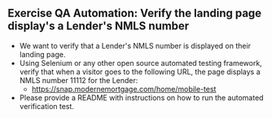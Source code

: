 ## Exercise QA Automation: Verify the landing page display's a Lender's NMLS number

* We want to verify that a Lender's NMLS number is displayed on their landing page.
* Using Selenium or any other open source automated testing framework, verify that when a visitor goes to the following URL, the page displays a NMLS number 11112 for the Lender:
   * https://snap.modernemortgage.com/home/mobile-test
* Please provide a README with instructions on how to run the automated verification test.
